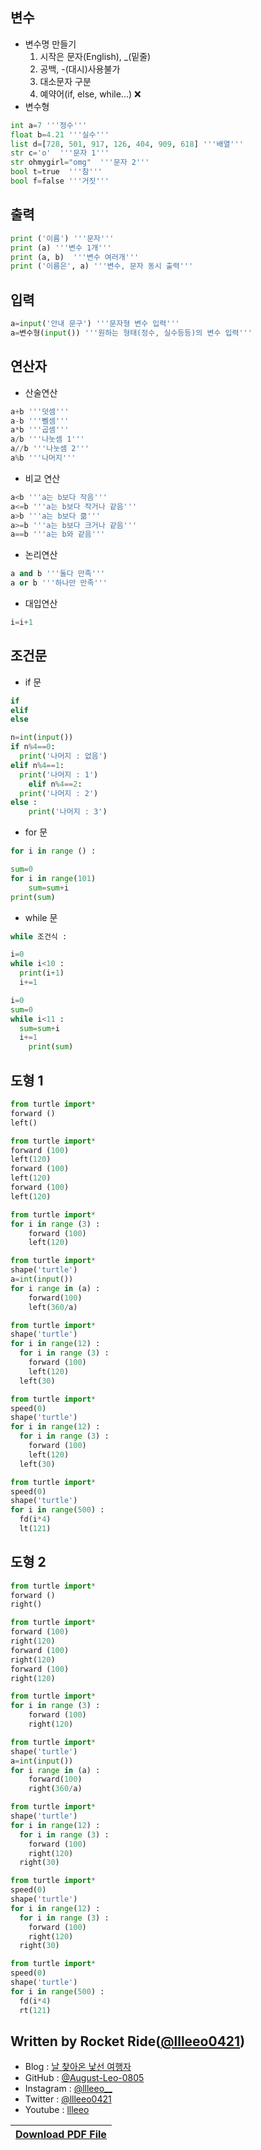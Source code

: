## **변수**
- 변수명 만들기
	1. 시작은 문자(English),  _(밑줄)
	2. 공백, -(대시)사용불가
	3. 대소문자 구분
	4. 예약어(if, else, while...) ❌
- 변수형
```python
int a=7 '''정수'''
float b=4.21 '''실수''' 
list d=[728, 501, 917, 126, 404, 909, 618] '''배열'''
str c='o'  '''문자 1'''
str ohmygirl="omg"  '''문자 2'''
bool t=true  '''참'''
bool f=false '''거짓'''
```

## **출력**
``` python
print ('이름') '''문자'''
print (a) '''변수 1개'''
print (a, b)  '''변수 여러개'''
print ('이름은', a) '''변수, 문자 동시 출력'''
```

## **입력**
```python
a=input('안내 문구') '''문자형 변수 입력'''
a=변수형(input()) '''원하는 형태(정수, 실수등등)의 변수 입력'''
```

## **연산자**
- 산술연산
```python
a+b '''덧셈'''
a-b '''뻴셈'''
a*b '''곱셈'''
a/b '''나눗셈 1'''
a//b '''나눗셈 2'''
a%b '''나머지'''
```
- 비교 연산
```python
a<b '''a는 b보다 작음'''
a<=b '''a는 b보다 작거나 같음'''
a>b '''a는 b보다 큶'''
a>=b '''a는 b보다 크거나 같음'''
a==b '''a는 b와 같음'''
```
- 논리연산
```python
a and b '''둘다 만족'''
a or b '''하나만 만족'''
```
- 대입연산
```python
i=i+1
```

## **조건문**
- if 문
```python
if
elif
else
```
```python
n=int(input())
if n%4==0:
  print('나머지 : 없음')
elif n%4==1:
  print('나머지 : 1')
	elif n%4==2:
  print('나머지 : 2')
else :
	print('나머지 : 3')
```
- for 문
```python
for i in range () :
```
```python
sum=0
for i in range(101)
	sum=sum+i
print(sum)
```
- while 문
```python
while 조건식 :
```
```python
i=0
while i<10 :
  print(i+1)
  i+=1
```
```python
i=0
sum=0
while i<11 :
  sum=sum+i
  i+=1
	print(sum)
```

## **도형 1**
```python
from turtle import*
forward ()
left()
```
```python
from turtle import*
forward (100)
left(120)
forward (100)
left(120)
forward (100)
left(120)
```
```python
from turtle import*
for i in range (3) :
	forward (100)
	left(120)
```
```python
from turtle import*
shape('turtle')
a=int(input())
for i range in (a) :
	forward(100)
	left(360/a)
```
```python
from turtle import*
shape('turtle')
for i in range(12) :
  for i in range (3) :
  	forward (100)
  	left(120)
  left(30)
```
```python
from turtle import*
speed(0)
shape('turtle')
for i in range(12) :
  for i in range (3) :
  	forward (100)
  	left(120)
  left(30)
```
```python
from turtle import*
speed(0)
shape('turtle')
for i in range(500) :
  fd(i*4)
  lt(121)
```

## **도형 2**
```python
from turtle import*
forward ()
right()
```
```python
from turtle import*
forward (100)
right(120)
forward (100)
right(120)
forward (100)
right(120)
```
```python
from turtle import*
for i in range (3) :
	forward (100)
	right(120)
```
```python
from turtle import*
shape('turtle')
a=int(input())
for i range in (a) :
	forward(100)
	right(360/a)
```
```python
from turtle import*
shape('turtle')
for i in range(12) :
  for i in range (3) :
  	forward (100)
  	right(120)
  right(30)
```
```python
from turtle import*
speed(0)
shape('turtle')
for i in range(12) :
  for i in range (3) :
  	forward (100)
  	right(120)
  right(30)
```
```python
from turtle import*
speed(0)
shape('turtle')
for i in range(500) :
  fd(i*4)
  rt(121)
```

## **Written by Rocket Ride([@llleeo0421](https://github.com/llleeo0421))**
- Blog : [날 찾아온 낯선 여행자](https://llleeo0421.tistory.com)
- GitHub : [@August-Leo-0805](https://github.com/August-Leo-0805)
- Instagram : [@llleeo__](https://instagram.com/llleeo__)
- Twitter : [@llleeo0421](https://twitter.com/llleeo0421)
- Youtube : [llleeo](https://www.youtube.com/channel/UCoHALWM5iYLzsrytWGbNCxg)

|[Download PDF File](https://github.com/llleeo0421/Report/files/8549525/Basic.Python.pdf)|
|:---:|
